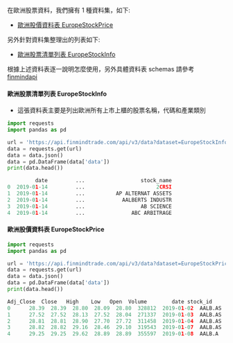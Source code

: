在歐洲股票資料，我們擁有 1 種資料集，如下:

- [歐洲股價資料表 EuropeStockPrice](https://finmind.github.io/tutor/EuropeMarket/Technical/#europestockprice)

另外針對資料集整理出的列表如下:

- [歐洲股票清單列表 EuropeStockInfo](https://finmind.github.io/tutor/EuropeMarket/Technical/#europestockinfo)

根據上述資料表逐一說明怎麼使用，另外具體資料表 schemas 請參考 [finmindapi](http://api.finmindtrade.com/docs#/default/method_api_v3_data_get)

#### 歐洲股票清單列表 EuropeStockInfo

- 這張資料表主要是列出歐洲所有上市上櫃的股票名稱，代碼和產業類別

```python
import requests
import pandas as pd

url = 'https://api.finmindtrade.com/api/v3/data?dataset=EuropeStockInfo'
data = requests.get(url)
data = data.json()
data = pd.DataFrame(data['data'])
print(data.head())

         date         ...                  stock_name
0  2019-01-14         ...                       2CRSI
1  2019-01-14         ...          AP ALTERNAT ASSETS
2  2019-01-14         ...            AALBERTS INDUSTR
3  2019-01-14         ...                  AB SCIENCE
4  2019-01-14         ...               ABC ARBITRAGE
```

#### 歐洲股價資料表 EuropeStockPrice

```python
import requests
import pandas as pd

url = 'https://api.finmindtrade.com/api/v3/data?dataset=EuropeStockPrice&stock_id=AALB.AS&date=2019-01-01'
data = requests.get(url)
data = data.json()
data = pd.DataFrame(data['data'])
print(data.head())

Adj_Close  Close   High    Low   Open  Volume        date stock_id
0      28.39  28.39  28.80  28.09  28.80  328812  2019-01-02  AALB.AS
1      27.52  27.52  28.13  27.52  28.04  271337  2019-01-03  AALB.AS
2      28.81  28.81  28.90  27.70  27.72  311458  2019-01-04  AALB.AS
3      28.82  28.82  29.16  28.46  29.10  319543  2019-01-07  AALB.AS
4      29.25  29.25  29.62  28.89  28.89  355597  2019-01-08  AALB.A
```